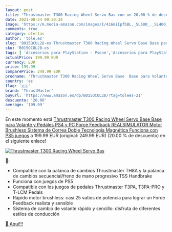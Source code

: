 ```yaml
---
layout: post
title: 'Thrustmaster T300 Racing Wheel Servo Bas con un 20.00 % de descuento'
date: 2021-08-24 09:30:24
image: 'https://m.media-amazon.com/images/I/416miIpfbBL._SL500_._SL400_.jpg'
comments: true
category: ofertas
author: 'tole.es'
slug: 'B015QCUL28-es Thrustmaster T300 Racing Wheel Servo Base Base para...'
sku: 'B015QCUL28-es'
tags: [ 'Accesorios para PlayStation - Psone','Accesorios para PlayStation 4','Accesorios para PlayStation 5','Hardware y juegos para PlayStation 4','Hardware y juegos para PlayStation 5','Mandos y controles para PlayStation 4','Mandos y controles para PlayStation 5','PlayStation: Juegos, consolas y accesorios','Sistemas heredados','Sistemas heredados de PlayStation','Videojuegos','Volantes para PlayStation 4','ps4','ps5','thrustmaster', ]
actualPrice: 199.99 EUR
currency: EUR
price: 199.99
comparePrice: 249.99 EUR
prodname: 'Thrustmaster T300 Racing Wheel Servo Base  Base para Volante y Pedales  PS4 y PC  Force Feedback REALSIMULATOR  Motor Brushless  Sistema de Correa Doble  Tecnología Magnética  Funciona con PS5 juegos'
country: 'es'
flag: '🇪🇸'
brand: 'ThrustMaster'
buyurl: 'https://www.amazon.es/dp/B015QCUL28/?tag=tolees-21'
descuento: '20.00'
average: '199.99'
---
```


En este momento está [Thrustmaster T300 Racing Wheel Servo Base  Base para Volante y Pedales  PS4 y PC  Force Feedback REALSIMULATOR  Motor Brushless  Sistema de Correa Doble  Tecnología Magnética  Funciona con PS5 juegos](https://www.amazon.es/dp/B015QCUL28/?tag=tolees-21) a 199.99 EUR (original: 249.99 EUR) (20.00 %  de descuento) en el siguiente enlace!

[![Thrustmaster T300 Racing Wheel Servo Bas](https://m.media-amazon.com/images/I/416miIpfbBL._SL500_._SL400_.jpg)](https://www.amazon.es/dp/B015QCUL28/?tag=tolees-21)

🔎:

- Compatible con la palanca de cambios Thrustmaster TH8A y la palanca de cambios secuencial/freno de mano progresivo TSS Handbrake
- Funciona con juegos de PS5
- Compatible con los juegos de pedales Thrustmaster T3PA, T3PA-PRO y T-LCM Pedals
- Rápido motor brushless: casi 25 vatios de potencia para lograr un Force Feedback realista y sensible
- Sistema de cambio de volante rápido y sencillo: disfruta de diferentes estilos de conducción

[🛒 Aquí!!!](https://www.amazon.es/dp/B015QCUL28/?tag=tolees-21)
